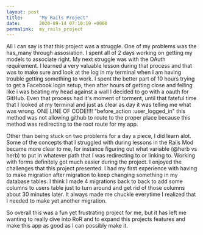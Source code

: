 ```yaml
---
layout: post
title:      "My Rails Project"
date:       2020-09-14 07:10:19 +0000
permalink:  my_rails_project
---
```



All I can say is that this project was a struggle. One of my problems was the has_many through assosiation. I spent all of 2 days working on getting my models to associate right. My next struggle was with the OAuth requirement. I learned a very valuable lesson during that process and that was to make sure and look at the log in my terminal when I am having trouble getting something to work. I spent the better part of 10 hours trying to get a Facebook login setup, then after hours of getting close and felling like i was beating my head against a wall I decided to go with a oauth for GitHub. Even that process had it's moment of torment, until that fateful time that I looked at my terminal and just as clear as day it was telling me what was wrong. ONE LINE OF CODE!!!! "before_action :user_logged_in" this method was not allowing github to route to the proper place because this method was redirecting to the root route for my app.

Other than being stuck on two problems for a day a piece, I did learn alot. Some of the concepts that I struggled with during lessons in the Rails Mod  became more clear to me, for instance figuring out what variable (@herb vs herb) to put in whatever path that I was redirecting to or linking to. Working with forms definitely got much easier during the project. I enjoyed the challenges that this project presented. I had my first experience with having to make migration after migration to keep changing something in my database tables. I think I made 4 migrations back to back to add some columns to users table just to turn around and get rid of those columns about 30 minutes later. It always made me chuckle everytime I realized that I needed to make yet another migration.

So overall this was a fun yet frustrating project for me, but it has left me wanting to really dive into RoR and to expand this projects features and make this app as good as I can possibly make it.


